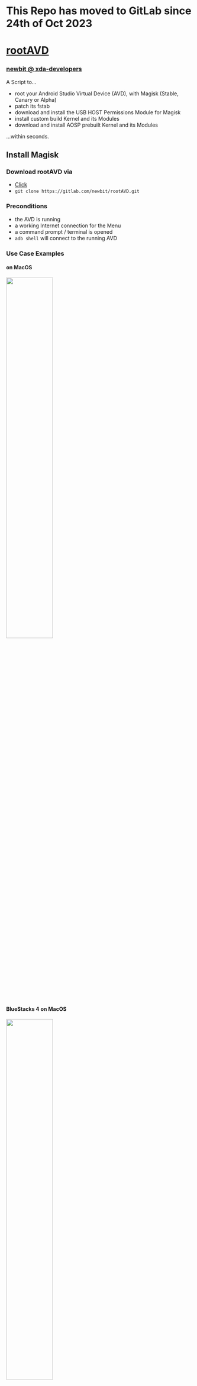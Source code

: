# This Repo has moved to GitLab since 24th of Oct 2023
# [rootAVD](https://gitlab.com/newbit/rootAVD)
### [newbit @ xda-developers](https://forum.xda-developers.com/m/newbit.1350876)
A Script to...
* root your Android Studio Virtual Device (AVD), with Magisk (Stable, Canary or Alpha)
* patch its fstab
* download and install the USB HOST Permissions Module for Magisk
* install custom build Kernel and its Modules
* download and install AOSP prebuilt Kernel and its Modules

...within seconds.

## Install Magisk
### Download rootAVD via
* [Click](https://gitlab.com/newbit/rootAVD/-/archive/master/rootAVD-master.zip)
* `git clone https://gitlab.com/newbit/rootAVD.git`

### Preconditions
* the AVD is running
* a working Internet connection for the Menu
* a command prompt / terminal is opened
* `adb shell` will connect to the running AVD
### Use Case Examples
#### on MacOS
<img src="https://gitlab.com/newbit/video-files/-/raw/master/rootAVD_MacOS.gif" width="50%" height="50%"/>

#### BlueStacks 4 on MacOS
<img src="https://gitlab.com/newbit/video-files/-/raw/master/rootAVD_MacOS_BlueStacks.gif" width="50%" height="50%"/>

#### on Windows
<img src="https://gitlab.com/newbit/video-files/-/raw/master/rootAVD_Windows.gif" width="50%" height="50%"/>

#### on Linux
<img src="https://gitlab.com/newbit/video-files/-/raw/master/rootAVD_Linux.gif" width="50%" height="50%"/>

#### Fake Boot.img on MacOS
<img src="https://gitlab.com/newbit/video-files/-/raw/master/rootAVD_MacOS_FAKEBOOTIMG.gif" width="50%" height="50%"/>

### How to Install ADB (Android SDK Platform-Tools)
* Open Android Studio -> SDK Manager -> Android SDK -> SDK Tools -> Check on **Android SDK Platform-Tools** -> Apply
<img src="https://user-images.githubusercontent.com/37043777/140064719-ea2dd704-1aea-4c38-9725-3edbdafe7924.png" width="200" height="200" />

## rootAVD Help Menu
```
rootAVD A Script to root AVD by NewBit XDA

Usage:  rootAVD [DIR/ramdisk.img] [OPTIONS] | [EXTRA ARGUMENTS]
or:     rootAVD [ARGUMENTS]

Arguments:
        ListAllAVDs                     Lists Command Examples for ALL installed AVDs

        InstallApps                     Just install all APKs placed in the Apps folder

Main operation mode:
        DIR                             a path to an AVD system-image
                                        - must always be the 1st Argument after rootAVD

ADB Path | Ramdisk DIR| ANDROID_HOME:
        [M]ac/Darwin:                   export PATH=~/Library/Android/sdk/platform-tools:$PATH
                                        export PATH=$ANDROID_HOME/platform-tools:$PATH
                                        system-images/android-$API/google_apis_playstore/x86_64/

        [L]inux:                        export PATH=~/Android/Sdk/platform-tools:$PATH
                                        export PATH=$ANDROID_HOME/platform-tools:$PATH
                                        system-images/android-$API/google_apis_playstore/x86_64/

        [W]indows:                      set PATH=%LOCALAPPDATA%\Android\Sdk\platform-tools;%PATH%
                                        system-images\android-$API\google_apis_playstore\x86_64\

        ANDROID_HOME:                   By default, the script uses %LOCALAPPDATA%, to set its Android Home
                                        directory, search for AVD system-images and ADB binarys. This behaviour
                                        can be overwritten by setting the ANDROID_HOME variable.
                                        e.g. set ANDROID_HOME=%USERPROFILE%\Downloads\sdk

        $API:                           25,29,30,31,32,33,34,UpsideDownCake,etc.

Options:
        restore                         restore all existing .backup files, but doesn't delete them
                                        - the AVD doesn't need to be running
                                        - no other Argument after will be processed

        InstallKernelModules            install custom build kernel and its modules into ramdisk.img
                                        - kernel (bzImage) and its modules (initramfs.img) are inside rootAVD
                                        - both files will be deleted after installation

        InstallPrebuiltKernelModules    download and install an AOSP prebuilt kernel and its modules into ramdisk.img
                                        - similar to InstallKernelModules, but the AVD needs to be online

Options are exclusive, only one at the time will be processed.

Extra Arguments:
        DEBUG                           Debugging Mode, prevents rootAVD to pull back any patched file

        PATCHFSTAB                      fstab.ranchu will get patched to automount Block Devices like /dev/block/sda1
                                        - other entries can be added in the script as well
                                        - a custom build Kernel might be necessary

        GetUSBHPmodZ                    The USB HOST Permissions Module Zip will be downloaded into /sdcard/Download

        FAKEBOOTIMG                     Creates a fake Boot.img file that can directly be patched from the Magisk APP
                                        - Magisk will be launched to patch the fake Boot.img within 60s
                                        - the fake Boot.img will be placed under /sdcard/Download/fakeboot.img

Extra Arguments can be combined, there is no particular order.

Notes: rootAVD will
- always create .backup files of ramdisk*.img and kernel-ranchu
- replace both when done patching
- show a Menu, to choose the Magisk Version (Stable || Canary || Alpha), if the AVD is online
- make the choosen Magisk Version to its local
- install all APKs placed in the Apps folder
- use %LOCALAPPDATA%\Android\Sdk to search for AVD system images
```
### Linux & MacOS
```
Command Examples:
./rootAVD.sh
./rootAVD.sh ListAllAVDs
./rootAVD.sh InstallApps

./rootAVD.sh system-images/android-33/google_apis_playstore/x86_64/ramdisk.img
./rootAVD.sh system-images/android-33/google_apis_playstore/x86_64/ramdisk.img FAKEBOOTIMG
./rootAVD.sh system-images/android-33/google_apis_playstore/x86_64/ramdisk.img DEBUG PATCHFSTAB GetUSBHPmodZ
./rootAVD.sh system-images/android-33/google_apis_playstore/x86_64/ramdisk.img restore
./rootAVD.sh system-images/android-33/google_apis_playstore/x86_64/ramdisk.img InstallKernelModules
./rootAVD.sh system-images/android-33/google_apis_playstore/x86_64/ramdisk.img InstallPrebuiltKernelModules
./rootAVD.sh system-images/android-33/google_apis_playstore/x86_64/ramdisk.img InstallPrebuiltKernelModules GetUSBHPmodZ PATCHFSTAB DEBUG
./rootAVD.sh system-images/android-33/google_apis_playstore/x86_64/ramdisk.img AddRCscripts
```

<details>
<summary>Command Examples: for ALL installed AVDs</summary>

```
./rootAVD.sh
./rootAVD.sh ListAllAVDs
./rootAVD.sh InstallApps

./rootAVD.sh system-images/android-25/google_apis/armeabi-v7a/ramdisk.img
./rootAVD.sh system-images/android-25/google_apis/armeabi-v7a/ramdisk.img FAKEBOOTIMG
./rootAVD.sh system-images/android-25/google_apis/armeabi-v7a/ramdisk.img DEBUG PATCHFSTAB GetUSBHPmodZ
./rootAVD.sh system-images/android-25/google_apis/armeabi-v7a/ramdisk.img restore
./rootAVD.sh system-images/android-25/google_apis/armeabi-v7a/ramdisk.img InstallKernelModules
./rootAVD.sh system-images/android-25/google_apis/armeabi-v7a/ramdisk.img InstallPrebuiltKernelModules
./rootAVD.sh system-images/android-25/google_apis/armeabi-v7a/ramdisk.img InstallPrebuiltKernelModules GetUSBHPmodZ PATCHFSTAB DEBUG
./rootAVD.sh system-images/android-25/google_apis/armeabi-v7a/ramdisk.img AddRCscripts

./rootAVD.sh system-images/android-25/google_apis/x86_64/ramdisk.img
./rootAVD.sh system-images/android-25/google_apis/x86_64/ramdisk.img FAKEBOOTIMG
./rootAVD.sh system-images/android-25/google_apis/x86_64/ramdisk.img DEBUG PATCHFSTAB GetUSBHPmodZ
./rootAVD.sh system-images/android-25/google_apis/x86_64/ramdisk.img restore
./rootAVD.sh system-images/android-25/google_apis/x86_64/ramdisk.img InstallKernelModules
./rootAVD.sh system-images/android-25/google_apis/x86_64/ramdisk.img InstallPrebuiltKernelModules
./rootAVD.sh system-images/android-25/google_apis/x86_64/ramdisk.img InstallPrebuiltKernelModules GetUSBHPmodZ PATCHFSTAB DEBUG
./rootAVD.sh system-images/android-25/google_apis/x86_64/ramdisk.img AddRCscripts

./rootAVD.sh system-images/android-30/google_apis_playstore/x86/ramdisk.img
./rootAVD.sh system-images/android-30/google_apis_playstore/x86/ramdisk.img FAKEBOOTIMG
./rootAVD.sh system-images/android-30/google_apis_playstore/x86/ramdisk.img DEBUG PATCHFSTAB GetUSBHPmodZ
./rootAVD.sh system-images/android-30/google_apis_playstore/x86/ramdisk.img restore
./rootAVD.sh system-images/android-30/google_apis_playstore/x86/ramdisk.img InstallKernelModules
./rootAVD.sh system-images/android-30/google_apis_playstore/x86/ramdisk.img InstallPrebuiltKernelModules
./rootAVD.sh system-images/android-30/google_apis_playstore/x86/ramdisk.img InstallPrebuiltKernelModules GetUSBHPmodZ PATCHFSTAB DEBUG
./rootAVD.sh system-images/android-30/google_apis_playstore/x86/ramdisk.img AddRCscripts

./rootAVD.sh system-images/android-30/android-automotive-playstore/x86_64/ramdisk-qemu.img
./rootAVD.sh system-images/android-30/android-automotive-playstore/x86_64/ramdisk-qemu.img FAKEBOOTIMG
./rootAVD.sh system-images/android-30/android-automotive-playstore/x86_64/ramdisk-qemu.img DEBUG PATCHFSTAB GetUSBHPmodZ
./rootAVD.sh system-images/android-30/android-automotive-playstore/x86_64/ramdisk-qemu.img restore
./rootAVD.sh system-images/android-30/android-automotive-playstore/x86_64/ramdisk-qemu.img InstallKernelModules
./rootAVD.sh system-images/android-30/android-automotive-playstore/x86_64/ramdisk-qemu.img InstallPrebuiltKernelModules
./rootAVD.sh system-images/android-30/android-automotive-playstore/x86_64/ramdisk-qemu.img InstallPrebuiltKernelModules GetUSBHPmodZ PATCHFSTAB DEBUG
./rootAVD.sh system-images/android-30/android-automotive-playstore/x86_64/ramdisk-qemu.img AddRCscripts

./rootAVD.sh system-images/android-30/android-automotive-playstore/x86_64/ramdisk.img
./rootAVD.sh system-images/android-30/android-automotive-playstore/x86_64/ramdisk.img FAKEBOOTIMG
./rootAVD.sh system-images/android-30/android-automotive-playstore/x86_64/ramdisk.img DEBUG PATCHFSTAB GetUSBHPmodZ
./rootAVD.sh system-images/android-30/android-automotive-playstore/x86_64/ramdisk.img restore
./rootAVD.sh system-images/android-30/android-automotive-playstore/x86_64/ramdisk.img InstallKernelModules
./rootAVD.sh system-images/android-30/android-automotive-playstore/x86_64/ramdisk.img InstallPrebuiltKernelModules
./rootAVD.sh system-images/android-30/android-automotive-playstore/x86_64/ramdisk.img InstallPrebuiltKernelModules GetUSBHPmodZ PATCHFSTAB DEBUG
./rootAVD.sh system-images/android-30/android-automotive-playstore/x86_64/ramdisk.img AddRCscripts

./rootAVD.sh system-images/android-29/android-automotive-playstore/x86/ramdisk.img
./rootAVD.sh system-images/android-29/android-automotive-playstore/x86/ramdisk.img FAKEBOOTIMG
./rootAVD.sh system-images/android-29/android-automotive-playstore/x86/ramdisk.img DEBUG PATCHFSTAB GetUSBHPmodZ
./rootAVD.sh system-images/android-29/android-automotive-playstore/x86/ramdisk.img restore
./rootAVD.sh system-images/android-29/android-automotive-playstore/x86/ramdisk.img InstallKernelModules
./rootAVD.sh system-images/android-29/android-automotive-playstore/x86/ramdisk.img InstallPrebuiltKernelModules
./rootAVD.sh system-images/android-29/android-automotive-playstore/x86/ramdisk.img InstallPrebuiltKernelModules GetUSBHPmodZ PATCHFSTAB DEBUG
./rootAVD.sh system-images/android-29/android-automotive-playstore/x86/ramdisk.img AddRCscripts
```
</details>

### Windows
```
Command Examples:
rootAVD.bat
rootAVD.bat ListAllAVDs
rootAVD.bat InstallApps

rootAVD.bat system-images\android-33\google_apis_playstore\x86_64\ramdisk.img
rootAVD.bat system-images\android-33\google_apis_playstore\x86_64\ramdisk.img FAKEBOOTIMG
rootAVD.bat system-images\android-33\google_apis_playstore\x86_64\ramdisk.img DEBUG PATCHFSTAB GetUSBHPmodZ
rootAVD.bat system-images\android-33\google_apis_playstore\x86_64\ramdisk.img restore
rootAVD.bat system-images\android-33\google_apis_playstore\x86_64\ramdisk.img InstallKernelModules
rootAVD.bat system-images\android-33\google_apis_playstore\x86_64\ramdisk.img InstallPrebuiltKernelModules
rootAVD.bat system-images\android-33\google_apis_playstore\x86_64\ramdisk.img InstallPrebuiltKernelModules GetUSBHPmodZ PATCHFSTAB DEBUG
```

<details>
<summary>Command Examples: for ALL installed AVDs</summary>

```
rootAVD.bat system-images\android-33\google_apis_playstore\x86_64\ramdisk.img
rootAVD.bat system-images\android-33\google_apis_playstore\x86_64\ramdisk.img FAKEBOOTIMG
rootAVD.bat system-images\android-33\google_apis_playstore\x86_64\ramdisk.img DEBUG PATCHFSTAB GetUSBHPmodZ
rootAVD.bat system-images\android-33\google_apis_playstore\x86_64\ramdisk.img restore
rootAVD.bat system-images\android-33\google_apis_playstore\x86_64\ramdisk.img InstallKernelModules
rootAVD.bat system-images\android-33\google_apis_playstore\x86_64\ramdisk.img InstallPrebuiltKernelModules
rootAVD.bat system-images\android-33\google_apis_playstore\x86_64\ramdisk.img InstallPrebuiltKernelModules GetUSBHPmodZ PATCHFSTAB DEBUG

rootAVD.bat system-images\android-25\google_apis_playstore\x86_64\ramdisk.img
rootAVD.bat system-images\android-25\google_apis_playstore\x86_64\ramdisk.img FAKEBOOTIMG
rootAVD.bat system-images\android-25\google_apis_playstore\x86_64\ramdisk.img DEBUG PATCHFSTAB GetUSBHPmodZ
rootAVD.bat system-images\android-25\google_apis_playstore\x86_64\ramdisk.img restore
rootAVD.bat system-images\android-25\google_apis_playstore\x86_64\ramdisk.img InstallKernelModules
rootAVD.bat system-images\android-25\google_apis_playstore\x86_64\ramdisk.img InstallPrebuiltKernelModules
rootAVD.bat system-images\android-25\google_apis_playstore\x86_64\ramdisk.img InstallPrebuiltKernelModules GetUSBHPmodZ PATCHFSTAB DEBUG

rootAVD.bat system-images\android-25\google_apis_playstore\armeabi-v7a\ramdisk.img
rootAVD.bat system-images\android-25\google_apis_playstore\armeabi-v7a\ramdisk.img FAKEBOOTIMG
rootAVD.bat system-images\android-25\google_apis_playstore\armeabi-v7a\ramdisk.img DEBUG PATCHFSTAB GetUSBHPmodZ
rootAVD.bat system-images\android-25\google_apis_playstore\armeabi-v7a\ramdisk.img restore
rootAVD.bat system-images\android-25\google_apis_playstore\armeabi-v7a\ramdisk.img InstallKernelModules
rootAVD.bat system-images\android-25\google_apis_playstore\armeabi-v7a\ramdisk.img InstallPrebuiltKernelModules
rootAVD.bat system-images\android-25\google_apis_playstore\armeabi-v7a\ramdisk.img InstallPrebuiltKernelModules GetUSBHPmodZ PATCHFSTAB DEBUG
```
</details>

### Notes
* 64 Bit Only Systems needs Magisk 23.x
* In the Menu, you can choose between the newest Magisk, Canary, Stable and Alpha, Version.
* With the new Option `s`, you can see and download any other Versions of Magisk
* Once choosen, the script will make that Version to your local one.
* Prebuilt Kernel and Modules will be pulled from [AOSP](https://android.googlesource.com/kernel/prebuilts)
* Starting Magisk from Terminal via `adb shell monkey -p com.topjohnwu.magisk -c android.intent.category.LAUNCHER 1`
* API 28 (Pie) is **not supported** at all -> [because](https://source.android.com/devices/bootloader/partitions/system-as-root#sar-partitioning)
* Magisk Versions >= 26.x can only be proper installed with the FAKEBOOTIMG argument
	* due to the [New sepolicy.rule Implementation](https://github.com/topjohnwu/Magisk/releases/tag/v26.1)
* Android 14 needs Magisk Version >= 26.x to be rooted

### ANDROID_HOME
* Default location can be overwritten by setting the `ANDROID_HOME` variable
* In both cases, the script will search in it for AVD system-images and adb binarys
* `ANDROID_HOME` Sets the path to the SDK installation directory -> [AOSP Variables reference](https://developer.android.com/tools/variables#envar)

### Notes for Apk Developers
* [How-To SU](http://su.chainfire.eu) from [Chainfire's](https://github.com/Chainfire) [libsuperuser](https://github.com/Chainfire/libsuperuser) - Guidelines for problem-free su usage (for Android Developers)
* [TopJohnWu's libsu](https://github.com/topjohnwu/libsu) - An Android library providing a complete solution for apps using root permissions

### Fake Boot.img Function
* During runtime, the script will launch the Magisk APK so that you can patch the fake Boot.img within 60s
* The script also detects if there is already a patched Boot.img present
* This feature lets you also update and switch between Magisk Versions
	* Updating a patched ramdisk will delete the overlay.d folder, all mods are gone!
* If Magisk can't open a file manager, i.e. on Automotive AVDs,
	* download and install the famous [X-plore file manager](https://www.lonelycatgames.com/apps/xplore)
* The script switches to user 0, so that you can see `/sdcard/Download/fakeboot.img`

### 2 Ways to boot the AVD into Safe Mode
* 1st Way - If the AVD still boots normal:
	* Tap and Hold the **Power Button** until the 3 Options appear
	* Tap and Hold the **Power Off Button** until **Reboot to safe mode** appears
* 2nd Way - If the AVD stuck while booting (**black** screen):
	* Tap and Hold the **Volume Down Button**
	* The Time Window is between the **Launching Emulator Bar** is approx **half way** until the **Google Boot Screen** appears
* Confirmation
	* On the Bottom Left Corner reads: **Safe mode**

### Automotive Notes
* After patching the ramdisk.img and cycle power, switch to user 0 via `adb shell am switch-user 0`
	* open the Magisk App and the **Requires Additional Setup** pops up -> reboot AVD
	* switch again to user 0
		* open the Magisk App -> Settings -> Multiuser Mode -> **User-Independent** -> reboot AVD
* Every time you want to Grant Su Permissions, switch to user 0 and then back to 10 `adb shell am switch-user 10`
* Alternative, you can install the Module [Magisk Single User Mod](https://gitlab.com/newbit/msum)
	* and remove all user higher than 0 i.e. `adb shell pm remove-user 13` or `adb shell pm remove-user 10`

### BlueStacks 4 Notes on MacOs
* Modules are working
* Zygisk doesn't work
* The Home Screen Apk closes as soon as Magisk APP is installed
	* but you can start Magisk from Terminal via `adb shell monkey -p com.topjohnwu.magisk -c android.intent.category.LAUNCHER 1`
	* and Hide the Magisk APP to Settings i.e.
* ADB Connection is very buggy, `adb kill-server` is necessary quite often

### Links
* [XDA [GUIDE] Build / Mod AVD Kernel Android 10 / 11 rootAVD [Magisk] [USB passthrough Linux] [Google Play Store API]](https://forum.xda-developers.com/t/guide-build-mod-avd-kernel-android10-x86_64-29-root-magisk-usb-passthrough-linux.4212719)
* [Inject Android Hardware USB HOST Permissions](https://gitlab.com/newbit/usbhostpermissons)
* [XDA [SCRIPT] rootAVD - root your Android Studio Virtual Device emulator with Magisk [Android 12][Linux][Darwin/MacOS][WIN][Google Play Store APIs]](https://forum.xda-developers.com/t/script-rootavd-root-your-android-studio-virtual-device-emulator-with-magisk-android-11-linux-darwin-macos-win-google-play-store-apis.4218123)
* [rootCROS - A Script to root your Google Chrome OS installed on a non Chromebook Device](https://gitlab.com/newbit/rootCROS)

### XDA [GUIDE] How to [Build|Mod|Update] a custom AVD Kernel and its Modules
* [[GUIDE][Build|Mod|Update][kernel-ranchu][goldfish][5.4][5.10][GKI][ramdisk.img][modules][rootAVD][Android 11(R) 12(S)][AVD][Google Play Store API]](https://forum.xda-developers.com/t/guide-build-mod-update-kernel-ranchu-goldfish-5-4-5-10-gki-ramdisk-img-modules-rootavd-android-11-r-12-s-avd-google-play-store-api.4220697)

### How to root AVDs without Play Store (Google APIs) out of the box
### Windows
* open a terminal -> win + r `cmd`
	* add emulator to your PATH
	* find your AVD
	* launch your AVD with the `-writable-system` argument
	```
	set PATH=%LOCALAPPDATA%\Android\Sdk\emulator;%PATH%
	emulator -list-avds
		Pixel_4_API_29
	emulator -avd Pixel_4_API_29 -writable-system
	```
* open a 2nd terminal -> win + r `cmd`
	* enter the following commands one by one
	```
	set PATH=%LOCALAPPDATA%\Android\Sdk\platform-tools;%PATH%
	adb root
	adb shell avbctl disable-verification
	adb disable-verity
	adb reboot
	adb root
	adb remount
	adb shell
	generic_x86_64:/ #
	```

### [Compatibility Chart](CompatibilityChart.md)
<details>
<summary>Archive</summary>
### Magisk v23.0 Alpha Successfully tested with Stock Kernel on
* [[Oct. 2021] - Android 12 (S) API 32 Google Apis Play Store x86_64 Sv2 r01 Windows Production Build](https://dl.google.com/android/repository/sys-img/google_apis_playstore/x86_64-Sv2_r01-windows.zip)
* [[Oct. 2021] - Android 12 (S) API 32 Google Apis Play Store x86_64 Sv2 r01 Darwin/MacOS Production Build](https://dl.google.com/android/repository/sys-img/google_apis_playstore/x86_64-Sv2_r01-darwin.zip)
* [[Oct. 2021] - Android 12 (S) API 31 Google Apis Play Store ARM 64 v8a r08 (M1) Darwin/MacOS Production Build](https://dl.google.com/android/repository/sys-img/google_apis_playstore/arm64-v8a-31_r08-darwin.zip)
* [[Oct. 2021] - Android 11 (R) API 30 Google Apis Play Store ARM 64 v8a r10 (M1) Darwin/MacOS Production Build](https://dl.google.com/android/repository/sys-img/google_apis_playstore/arm64-v8a-30_r10-darwin.zip)
* [[Oct. 2021] - Android 12 (S) API 31 Google Apis Play Store x86_64 r08 Darwin/MacOS Production Build](https://dl.google.com/android/repository/sys-img/google_apis_playstore/x86_64-31_r08-darwin.zip)
* [[Oct. 2021] - Android 11 (R) API 30 Google Apis Play Store x86 r09 Darwin/MacOS Production Build](https://dl.google.com/android/repository/sys-img/google_apis_playstore/x86-30_r09-darwin.zip)
* [[Oct. 2021] - Android 11 (R) API 30 Google Apis Play Store x86_64 r10 Darwin/MacOS Production Build](https://dl.google.com/android/repository/sys-img/google_apis_playstore/x86_64-30_r10-darwin.zip)

### Magisk v22.1+ Successfully tested with Stock Kernel on
* [[Oct. 2021] - Android  8 (Oreo) API 26 Google Apis Play Store x86 r07 Production Build](https://dl.google.com/android/repository/sys-img/google_apis_playstore/x86-26_r07.zip)
* [[Oct. 2021] - Android  7 (Nougat) API 24 Google Apis Play Store x86 r19 Production Build](https://dl.google.com/android/repository/sys-img/google_apis_playstore/x86-24_r19.zip)
* [[Oct. 2021] - Android  7 (Nougat) API 24 Google Apis x86_64 r27 Production Build](https://dl.google.com/android/repository/sys-img/google_apis/x86_64-24_r27.zip)
* [[Oct. 2021] - Android 11 (R) API 30 Google Apis Play Store x86 r09 Windows Production Build](https://dl.google.com/android/repository/sys-img/google_apis_playstore/x86-30_r09-windows.zip)
* [[Oct. 2021] - Android 10 (Q) API 29 Google Apis Play Store x86 r08 Windows Production Build](https://dl.google.com/android/repository/sys-img/google_apis_playstore/x86-29_r08-windows.zip)
* [[Oct. 2021] - Android 11 (R) API 30 Google Apis Play Store x86 r09 Darwin/MacOS Production Build](https://dl.google.com/android/repository/sys-img/google_apis_playstore/x86-30_r09-darwin.zip)
* [[Oct. 2021] - Android 10 (Q) API 29 Google Apis Play Store x86 r08 Darwin/MacOS Production Build](https://dl.google.com/android/repository/sys-img/google_apis_playstore/x86-29_r08-darwin.zip)
* [[June 2021] - Android 12 (S) API 30 Google Apis Play Store x86_64 r05 Darwin/MacOS Production Build](https://dl.google.com/android/repository/sys-img/google_apis_playstore/x86_64-S_r05-darwin.zip)
* [[Apr. 2021] - Android 12 (S) API 30 Google Apis Play Store x86_64 r04 Darwin/MacOS Production Build](https://dl.google.com/android/repository/sys-img/google_apis_playstore/x86_64-S_r04-darwin.zip)
* [[May. 2021] - Android Wear 8 (Oreo) API 26 Google Apis Play Store x86 r04 Darwin/MacOS Production Build](https://dl.google.com/android/repository/sys-img/android-wear/x86-26_r04.zip)
* [[May. 2021] - Android TV 11 (R) API 30 Google Apis Play Store x86 r03 Windows Production Build](https://dl.google.com/android/repository/sys-img/android-tv/x86-30_r03.zip)
* [[May. 2021] - Android TV 10 (Q) API 29 Google Apis Play Store x86 r03 Windows Production Build](https://dl.google.com/android/repository/sys-img/android-tv/x86-29_r03.zip)
* [[May. 2021] - Android 10 (Q) API 29 Google Apis Play Store x86 r01 Darwin/MacOS Production Build](https://dl.google.com/android/repository/sys-img/android-automotive/x86-29_r01.zip)
* [[Apr. 2021] - Android 12 (S) API 30 Google Apis Play Store x86_64 r03 Windows Production Build](https://dl.google.com/android/repository/sys-img/google_apis_playstore/x86_64-S_r03-windows.zip)
* [[Apr. 2021] - Android 12 (S) API 30 Google Apis Play Store x86_64 r03 Darwin/MacOS Production Build](https://dl.google.com/android/repository/sys-img/google_apis_playstore/x86_64-S_r03-darwin.zip)
* [[Mar. 2021] - Android 12 (S) API 30 Google Apis Play Store x86_64 r02 Darwin/MacOS Production Build](https://dl.google.com/android/repository/sys-img/google_apis_playstore/x86_64-S_r02-darwin.zip)
* [[Mar. 2021] - Android 12 (S) API 30 Google Apis Play Store x86_64 r01 Darwin/MacOS Production Build](https://dl.google.com/android/repository/sys-img/google_apis_playstore/x86_64-S_r01-darwin.zip)
* [[Mar. 2021] - Android 12 (S) API 30 Google Apis Play Store x86_64 r02 Windows Production Build](https://dl.google.com/android/repository/sys-img/google_apis_playstore/x86_64-S_r02-windows.zip)
* [[Mar. 2021] - Android 12 (S) API 30 Google Apis Play Store x86_64 r01 Windows Production Build](https://dl.google.com/android/repository/sys-img/google_apis_playstore/x86_64-S_r01-windows.zip)
* [[Mar. 2021] - Android 12 (S) API 30 Google Apis Play Store x86_64 r01 Darwin/MacOS User Debug Build](https://dl.google.com/android/repository/sys-img/google_apis/x86_64-S_r01.zip)
* [[Mar. 2021] - Android 11 (R) API 30 Google Apis Play Store x86_64 r10 Darwin/MacOS Production Build](https://dl.google.com/android/repository/sys-img/google_apis_playstore/x86_64-30_r10-darwin.zip)
* [[Mar. 2021] - Android 11 (R) API 30 Google Apis Play Store x86_64 r10 Windows Production Build](https://dl.google.com/android/repository/sys-img/google_apis_playstore/x86_64-30_r10-windows.zip)
* [[Mar. 2021] - Android 10 (Q) API 29 Google Apis Play Store x86_64 r08 Darwin/MacOS Production Build](https://dl.google.com/android/repository/sys-img/google_apis_playstore/x86_64-29_r08-darwin.zip)
* [[Mar. 2021] - Android 10 (Q) API 29 Google Apis Play Store x86_64 r08 Windows Production Build](https://dl.google.com/android/repository/sys-img/google_apis_playstore/x86_64-29_r08-windows.zip)

</details>

### Change Logs

#### [October 2023]
* [General] - Moved to GitLab

<details>
<summary>Archive</summary>

### Change Logs
#### [August 2023]
* [rootAVD.sh] - Added Pagesize Padding in the fakeboot.img
* [rootAVD.sh] - Updated the creation of the fakeboot.img
* [rootAVD.sh] - Added another way of checking the AVDs Internet connection
#### [July 2023]
* [rootAVD.bat] - Fixed file ListAllAVDs not found bug
* [rootAVD.bat] - Fixed some errors with double spaces
* [rootAVD.bat] - Added TestADBWORKDIR routine
#### [June 2023]
* [rootAVD.sh] - improved finding BusyBox routine, and once again
* [rootAVD.sh] - rewritten the file and folder handling entirely, Darwin and Linux
* [rootAVD.sh] - improved finding BusyBox routine, again
* [General] - Added `.gitattributes` with `*.sh text eol=lf` to force UNIX line ending on Windows
* [rootAVD.bat] - rewritten the file and folder handling entirely
* [rootAVD.bat] - fixed typos and bug fixes
* [rootAVD.bat] - updated the TestADB routine, adb path will now be set automatically
* [rootAVD.bat] - updated Exit calls
* [General] - updated the README.md
#### [May 2023]
* [rootAVD.sh] - removed Busybox from Script
#### [April 2023]
* [General] - added link to X-plore file manager
* [General] - added link to Magisk Single User Mod
* [General] - added switching to user 0 when running FAKEBOOTIMG
* [rootAVD.bat] - changed return 1 to return 0
* [rootAVD.sh] - changed return 1 to return 0
* [rootAVD.sh] - changed copy and move routine
* [rootAVD.sh] - added support for ramdisk-qemu.img
#### [December 2022]
* [rootAVD.sh] - Fixed arithmetic syntax error in decompress_ramdisk
#### [November 2022]
* [General] - Bug fixes
* [General] - Updated to Magisk Stable Version 25.2
* [General] - Added FAKEBOOTIMG Use Case Examples as Gif
* [rootAVD.sh] - Added support for adding the stub.apk if present
* [General] - Added support for already patched ramdisk files
* [General] - removed the EnvFixTask Argument
* [General] - Bug fixes
* [rootAVD.sh] - Added FAKEBOOTIMG Argument that creates a fake Boot.img which can be patched directed from the Magisk APK
#### [March 2022]
* [rootAVD.sh] - Added toggleRamdisk Argument that toggles between patched and stock ramdisk
* [rootAVD.sh] - Changed the need of a Magisk.zip file
* [General] - Added Use Case Examples as Gif
* [General] - Added Option to Download older Magisk Versions
* [rootAVD.sh] - Added BlueStacks 4 Support on MacOS
* [General] - Bug fixes
#### [February 2022]
* [General] - Updated to Magisk Stable Version 24.1
#### [October 2021]
* [rootAVD.sh] - Added get Up-To-Date Script Routine if Script is broken
* [rootAVD.sh] - Updated LZ4 decompression Routine
* [rootAVD.sh] - Updated InstallPrebuiltKernelModules Routine to support ARM64 Kernels
* [rootAVD.sh] - Updated Busybox Extraction Routine
* [General] - Added Multiarch Busybox Binarys and 64-Bit Only Support
* [General] - Added Alpha Channel to the Menu
* [rootAVD.bat] - Added Shut Down Feature
* [rootAVD.sh] - Added Shut Down Feature
* [General] - Added Android 12 (S) API 31 Status
* [General] - Added Link to Android AppSecs Video about rootAVD
#### [July 2021]
* [rootAVD.bat] - Changed TestADB
* [General] - Added rootCROS Project to Links
#### [June 2021]
* [General] - Android 12 (S) r05
#### [May 2021]
* [General] - Updated to Magisk App v23.0
* [rootAVD.sh] - Added "AddRCscripts" Argument that **install all custom *.rc scripts, placed in the rootAVD folder, into ramdisk.img/overlay.d/sbin**
* [rootAVD.sh] - Added BusyBox Binary after the rootAVD script
* [rootAVD.bat] - Added ListAllAVDs and InstallApps as Arguments
* [rootAVD.sh] - Added "ListAllAVDs" Argument that **Lists Command Examples for ALL installed AVDs**
* [rootAVD.sh] - Added "InstallApps" Argument to **Just install all APKs placed in the Apps folder**
* [rootAVD.bat] - Added comprehensive Help Menu
#### [Apr. 2021]
* [General] - Added comprehensive Help Menu
* [rootAVD.sh] - Changed "DEBUG" "PATCHFSTAB" "GetUSBHPmodZ" to Arguments
* [General] - Fixed some typos and functions
* [rootAVD.sh] - Add a Menu to choose the prebuilt Kernel and Modules Version to install
* [General] - Added "InstallPrebuiltKernelModules" download/update/install prebuilt kernel and modules
* [General] - Added 2 Ways to boot the AVD into Safe Mode
* [rootAVD.sh] - Added Android S rev 3 support
* [General] - Added "InstallKernelModules" update/install custom build kernel and modules
* [rootAVD.sh] - Added update_lib_modules function
* [General] - Added "restore" to put back your backup files
* [General] - Updated local Magisk App v22.1
* [rootAVD.sh] - Added Option to Download the USB HOST Permissions Module
#### [Mar. 2021]
* [General] - Add a Download Manager Function for bad TLS record using wget
* [rootAVD.bat] - Adjustments to run with the updated rootAVD.sh
* [General] - Add a Menu to choose the Magisk Version to install
* [rootAVD.sh] - Added EnvFixTask Argument to fix Requires Additional Setup in Android S
* [General] - Changed to BusyBox (D)ASH Standalone
* [General] - Re-Structured Script
* [rootAVD.sh] - Added "Additional Setup Required" manually for Android S
* [rootAVD.sh] - Updated shakalaca's Ramdisk Repack Routine
* [rootAVD.sh] - Added Compression Detection for LZ4 and GZ
* [General] - Fixed some bugs and typos
* [General] - Updated to Magisk App v22.0
### Magisk v21.4 Successfully tested with Stock Kernel on
* [[Jan. 2021] - Android 11 (R) API 30 Google Apis Play Store x86_64 r10 Darwin/MacOS Production Build](https://dl.google.com/android/repository/sys-img/google_apis_playstore/x86_64-30_r10-darwin.zip)
* [[Jan. 2021] - Android 11 (R) API 30 Google Apis Play Store x86_64 r10 Windows Production Build](https://dl.google.com/android/repository/sys-img/google_apis_playstore/x86_64-30_r10-windows.zip)
* [[Jan. 2021] - Android 11 (R) API 30 Google Apis Play Store x86_64 r10 Linux Production Build](https://dl.google.com/android/repository/sys-img/google_apis_playstore/x86_64-30_r10-linux.zip)
* [[Jan. 2021] - Android 11 (R) API 30 Google Apis Play Store x86 r09 Linux Production Build](https://dl.google.com/android/repository/sys-img/google_apis_playstore/x86-30_r09-linux.zip)
* [[Dec. 2019] - Android 10 (Q) API 29 Google Apis Play Store x86_64 r09 Linux Production Build](https://dl.google.com/android/repository/sys-img/google_apis_playstore/x86_64-29_r08-linux.zip)
* [[Dec. 2019] - Android 10 (Q) API 29 Google Apis x86_64 r11 User Debug Build](https://dl.google.com/android/repository/sys-img/google_apis/x86_64-29_r11.zip)
* [[Jan. 2021] - Android  7 (Nougat) API 24 Google Apis Play Store x86 r19 Production Build](https://dl.google.com/android/repository/sys-img/google_apis_playstore/x86-24_r19.zip)

</details>

### Credits
* [topjohnwu @ xda-developers](https://forum.xda-developers.com/m/topjohnwu.4470081)
* [topjohnwu Magisk File Host](https://github.com/topjohnwu/magisk-files)
* [topjohnwu Magisk](https://github.com/topjohnwu/Magisk)
* [Magisk-Modules-Repo](https://github.com/Magisk-Modules-Repo)
* [shakalaca @ xda-developers](https://forum.xda-developers.com/m/shakalaca.1813976)
* [shakalaca MagiskOnEmulator](https://github.com/shakalaca/MagiskOnEmulator)
* [huskydg @ xda-developers](https://forum.xda-developers.com/m/huskydg.11455139)
* [huskydg MagiskOnEmu](https://github.com/HuskyDG/MagiskOnEmu)
* [Akianonymus _json_value](https://gist.github.com/cjus/1047794#gistcomment-3313785)
* [Tad Fisher Android Nixpkgs](https://github.com/tadfisher/android-nixpkgs)
* [Sébastien Corne magisk-single-user](https://github.com/seebz)
* [remote-android Native Bridge Support in ReDroid](https://github.com/remote-android/redroid-doc/tree/master/native_bridge)
* [vvb2060 Magisk Alpha](https://github.com/vvb2060/magisk_files/)
* [All-in-one Markdown editor by terrylinooo](https://markdown-editor.github.io/)
* [Online Free WYSIWYG HTML Editor](https://www.htmeditor.com/author/)
* [HTML Tidy - Online Markup Corrector](https://htmltidy.net)
* [ffmpeg + ImageMagick. Convert video to GIF by using Terminal.app in macOS](https://acronis.design/ffmpeg-imagemagick-convert-video-to-gif-using-the-terminal-app-in-macos-657948adf900)
* [Kazam Screencaster](https://launchpad.net/kazam)

